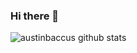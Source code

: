 ### Hi there 👋

![austinbaccus github stats](https://github-readme-stats.vercel.app/api?username=austinbaccus&show_icons=true&hide_border=true&theme=prussian)
